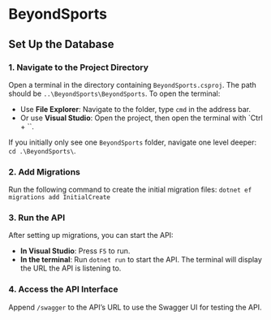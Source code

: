 # BeyondSports

## Set Up the Database

### 1. Navigate to the Project Directory
Open a terminal in the directory containing `BeyondSports.csproj`. The path should be `..\BeyondSports\BeyondSports`. To open the terminal:
   - Use **File Explorer**: Navigate to the folder, type `cmd` in the address bar.
   - Or use **Visual Studio**: Open the project, then open the terminal with `Ctrl + ``. 

If you initially only see one `BeyondSports` folder, navigate one level deeper: `cd .\BeyondSports\`.

### 2. Add Migrations
Run the following command to create the initial migration files:
`dotnet ef migrations add InitialCreate`

### 3. Run the API
After setting up migrations, you can start the API:

- **In Visual Studio**: Press `F5` to run.
- **In the terminal**: Run `dotnet run` to start the API. The terminal will display the URL the API is listening to.

### 4. Access the API Interface
Append `/swagger` to the API’s URL to use the Swagger UI for testing the API.
